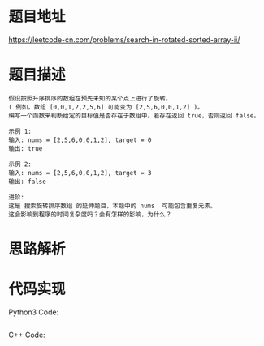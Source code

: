 # **题目地址**
https://leetcode-cn.com/problems/search-in-rotated-sorted-array-ii/
# **题目描述**
```
假设按照升序排序的数组在预先未知的某个点上进行了旋转。
( 例如，数组 [0,0,1,2,2,5,6] 可能变为 [2,5,6,0,0,1,2] )。
编写一个函数来判断给定的目标值是否存在于数组中。若存在返回 true，否则返回 false。

示例 1:
输入: nums = [2,5,6,0,0,1,2], target = 0
输出: true

示例 2:
输入: nums = [2,5,6,0,0,1,2], target = 3
输出: false

进阶:
这是 搜索旋转排序数组 的延伸题目，本题中的 nums  可能包含重复元素。
这会影响到程序的时间复杂度吗？会有怎样的影响，为什么？
```
# **思路解析**
# **代码实现**
Python3 Code:
```

```
C++ Code:
```

```
